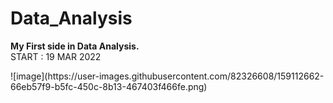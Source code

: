 # Data_Analysis
**My First side in Data Analysis.**</br>
START : 19 MAR 2022
</hr>
![image](https://user-images.githubusercontent.com/82326608/159112662-66eb57f9-b5fc-450c-8b13-467403f466fe.png)

